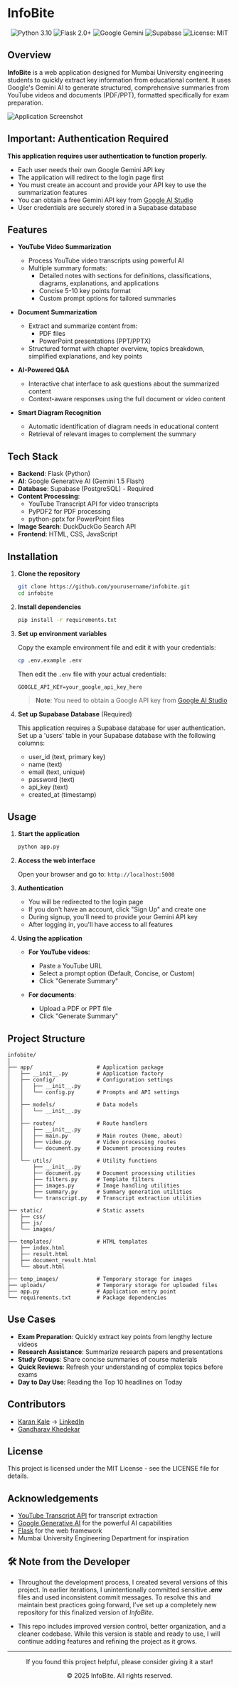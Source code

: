 # InfoBite

<div align="center">
  <img src="https://img.shields.io/badge/Python-3.10-blue.svg" alt="Python 3.10"/>
  <img src="https://img.shields.io/badge/Flask-2.0+-green.svg" alt="Flask 2.0+"/>
  <img src="https://img.shields.io/badge/Google%20Generative%20AI-Gemini-purple.svg" alt="Google Gemini"/>
  <img src="https://img.shields.io/badge/Supabase-Database-darkgreen.svg" alt="Supabase"/>
  <img src="https://img.shields.io/badge/License-MIT-yellow.svg" alt="License: MIT"/>
</div>

## Overview

**InfoBite** is a web application designed for Mumbai University engineering students to quickly extract key information from educational content. It uses Google's Gemini AI to generate structured, comprehensive summaries from YouTube videos and documents (PDF/PPT), formatted specifically for exam preparation.

![Application Screenshot](https://github.com/KaleKaran/InfoBite/blob/26bbccc5ece4d4e644b4f428e4a901938e75c4c5/static/images/Homepage.png)

## Important: Authentication Required

**This application requires user authentication to function properly.**

- Each user needs their own Google Gemini API key
- The application will redirect to the login page first
- You must create an account and provide your API key to use the summarization features
- You can obtain a free Gemini API key from [Google AI Studio](https://ai.google.dev/)
- User credentials are securely stored in a Supabase database

## Features

- **YouTube Video Summarization**
  - Process YouTube video transcripts using powerful AI
  - Multiple summary formats:
    - Detailed notes with sections for definitions, classifications, diagrams, explanations, and applications
    - Concise 5-10 key points format
    - Custom prompt options for tailored summaries

- **Document Summarization**
  - Extract and summarize content from:
    - PDF files
    - PowerPoint presentations (PPT/PPTX)
  - Structured format with chapter overview, topics breakdown, simplified explanations, and key points

- **AI-Powered Q&A**
  - Interactive chat interface to ask questions about the summarized content
  - Context-aware responses using the full document or video content

- **Smart Diagram Recognition**
  - Automatic identification of diagram needs in educational content
  - Retrieval of relevant images to complement the summary

## Tech Stack

- **Backend**: Flask (Python)
- **AI**: Google Generative AI (Gemini 1.5 Flash)
- **Database**: Supabase (PostgreSQL) - Required
- **Content Processing**:
  - YouTube Transcript API for video transcripts
  - PyPDF2 for PDF processing
  - python-pptx for PowerPoint files
- **Image Search**: DuckDuckGo Search API
- **Frontend**: HTML, CSS, JavaScript

## Installation

1. **Clone the repository**
   ```bash
   git clone https://github.com/yourusername/infobite.git
   cd infobite
   ```

2. **Install dependencies**
   ```bash
   pip install -r requirements.txt
   ```

3. **Set up environment variables**
   
   Copy the example environment file and edit it with your credentials:
   ```bash
   cp .env.example .env
   ```
   
   Then edit the `.env` file with your actual credentials:
   ```
   GOOGLE_API_KEY=your_google_api_key_here
   ```
   
   > **Note**: You need to obtain a Google API key from [Google AI Studio](https://makersuite.google.com/app/apikey)

4. **Set up Supabase Database** (Required)

   This application requires a Supabase database for user authentication. Set up a 'users' table in your Supabase database with the following columns:
   - user_id (text, primary key)
   - name (text)
   - email (text, unique)
   - password (text)
   - api_key (text)
   - created_at (timestamp)

## Usage

1. **Start the application**
   ```bash
   python app.py
   ```

2. **Access the web interface**
   
   Open your browser and go to: `http://localhost:5000`

3. **Authentication**
   
   - You will be redirected to the login page
   - If you don't have an account, click "Sign Up" and create one
   - During signup, you'll need to provide your Gemini API key
   - After logging in, you'll have access to all features

4. **Using the application**

   - **For YouTube videos**:
     - Paste a YouTube URL
     - Select a prompt option (Default, Concise, or Custom)
     - Click "Generate Summary"
   
   - **For documents**:
     - Upload a PDF or PPT file
     - Click "Generate Summary"

## Project Structure

```
infobite/
│
├── app/                    # Application package
│   ├── __init__.py         # Application factory
│   ├── config/             # Configuration settings
│   │   ├── __init__.py
│   │   └── config.py       # Prompts and API settings
│   │
│   ├── models/             # Data models
│   │   └── __init__.py
│   │
│   ├── routes/             # Route handlers
│   │   ├── __init__.py
│   │   ├── main.py         # Main routes (home, about)
│   │   ├── video.py        # Video processing routes
│   │   └── document.py     # Document processing routes
│   │
│   └── utils/              # Utility functions
│       ├── __init__.py
│       ├── document.py     # Document processing utilities
│       ├── filters.py      # Template filters
│       ├── images.py       # Image handling utilities
│       ├── summary.py      # Summary generation utilities
│       └── transcript.py   # Transcript extraction utilities
│
├── static/                 # Static assets
│   ├── css/
│   ├── js/
│   └── images/
│
├── templates/              # HTML templates
│   ├── index.html
│   ├── result.html
│   ├── document_result.html
│   └── about.html
│
├── temp_images/            # Temporary storage for images
├── uploads/                # Temporary storage for uploaded files
├── app.py                  # Application entry point
└── requirements.txt        # Package dependencies
```

## Use Cases

- **Exam Preparation**: Quickly extract key points from lengthy lecture videos
- **Research Assistance**: Summarize research papers and presentations
- **Study Groups**: Share concise summaries of course materials
- **Quick Reviews**: Refresh your understanding of complex topics before exams
- **Day to Day Use**: Reading the Top 10 headlines on Today
  
## Contributors

- [Karan Kale](https://github.com/KaleKaran) -> [LinkedIn](https://www.linkedin.com/in/karan-b-kale-ai-ml-dl/)
- [Gandharav Khedekar](mailto:gandharavakhedekar236@nhitm.ac.in)

## License

This project is licensed under the MIT License - see the LICENSE file for details.

## Acknowledgements

- [YouTube Transcript API](https://github.com/jdepoix/youtube-transcript-api) for transcript extraction
- [Google Generative AI](https://ai.google.dev/) for the powerful AI capabilities
- [Flask](https://flask.palletsprojects.com/) for the web framework
- Mumbai University Engineering Department for inspiration

## 🛠️ Note from the Developer
- Throughout the development process, I created several versions of this project. In earlier iterations, I unintentionally committed sensitive **.env** files and used inconsistent commit messages. To resolve this and maintain best practices going forward, I’ve set up a completely new repository for this finalized version of *InfoBite*.

- This repo includes improved version control, better organization, and a cleaner codebase. While this version is stable and ready to use, I will continue adding features and refining the project as it grows.

---

<div align="center">
  <p>If you found this project helpful, please consider giving it a star!</p>
  <p>© 2025 InfoBite. All rights reserved.</p>
</div> 

